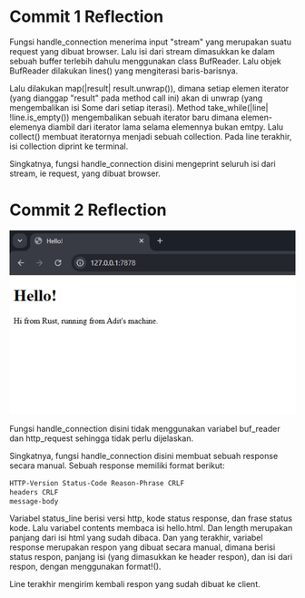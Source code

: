 # Commit 1 Reflection

Fungsi handle_connection menerima input "stream" yang merupakan suatu request yang dibuat browser. Lalu isi dari stream dimasukkan ke dalam sebuah buffer terlebih dahulu menggunakan class BufReader. Lalu objek BufReader dilakukan lines() yang mengiterasi baris-barisnya. 

Lalu dilakukan map(|result| result.unwrap()), dimana setiap elemen iterator (yang dianggap "result" pada method call ini) akan di unwrap (yang mengembalikan isi Some dari setiap iterasi). Method take_while(|line| !line.is_empty()) mengembalikan sebuah iterator baru dimana elemen-elemenya diambil dari iterator lama selama elemennya bukan emtpy. Lalu collect() membuat iteratornya menjadi sebuah collection. Pada line terakhir, isi collection diprint ke terminal.

Singkatnya, fungsi handle_connection disini mengeprint seluruh isi dari stream, ie request, yang dibuat browser.

# Commit 2 Reflection

![commit_2_proof](assets/images/commit_2_proof.png)

Fungsi handle_connection disini tidak menggunakan variabel buf_reader dan http_request sehingga tidak perlu dijelaskan.

Singkatnya, fungsi handle_connection disini membuat sebuah response secara manual. Sebuah response memiliki format berikut:

```
HTTP-Version Status-Code Reason-Phrase CRLF
headers CRLF
message-body
```

Variabel status_line berisi versi http, kode status response, dan frase status kode. Lalu variabel contents membaca isi hello.html. Dan length merupakan panjang dari isi html yang sudah dibaca. Dan yang terakhir, variabel response merupakan respon yang dibuat secara manual, dimana berisi status respon, panjang isi (yang dimasukkan ke header respon), dan isi dari respon, dengan menggunakan format!().

Line terakhir mengirim kembali respon yang sudah dibuat ke client.